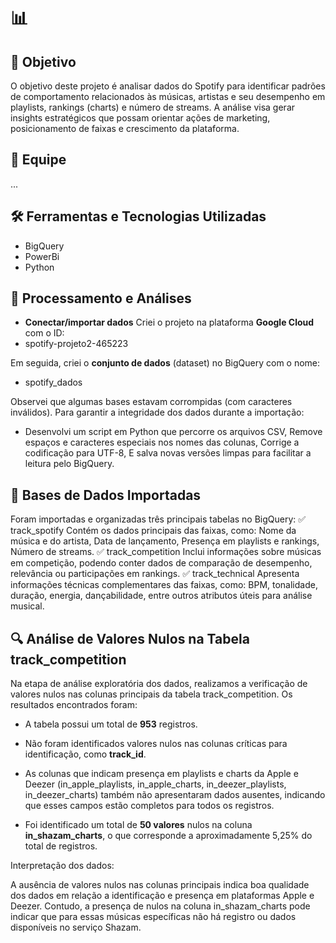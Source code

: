 # 📊 

## 🎯 Objetivo
O objetivo deste projeto é analisar dados do Spotify para identificar padrões de comportamento relacionados às músicas, artistas e seu desempenho em playlists, rankings (charts) e número de streams. A análise visa gerar insights estratégicos que possam orientar ações de marketing, posicionamento de faixas e crescimento da plataforma.

## 👥 Equipe
...

## 🛠️ Ferramentas e Tecnologias Utilizadas
- BigQuery
- PowerBi
- Python

## 🔧 Processamento e Análises
- **Conectar/importar dados**
Criei o projeto na plataforma **Google Cloud** com o ID:
- spotify-projeto2-465223

Em seguida, criei o **conjunto de dados** (dataset) no BigQuery com o nome:
- spotify_dados

Observei que algumas bases estavam corrompidas (com caracteres inválidos). Para garantir a integridade dos dados durante a importação:

- Desenvolvi um script em Python que percorre os arquivos CSV, Remove espaços e caracteres especiais nos nomes das colunas, Corrige a codificação para UTF-8, E salva novas versões limpas para facilitar a leitura pelo BigQuery.

## 📂 Bases de Dados Importadas
Foram importadas e organizadas três principais tabelas no BigQuery:
✅ track_spotify
Contém os dados principais das faixas, como: Nome da música e do artista, Data de lançamento, Presença em playlists e rankings, Número de streams.
✅ track_competition
Inclui informações sobre músicas em competição, podendo conter dados de comparação de desempenho, relevância ou participações em rankings.
✅ track_technical
Apresenta informações técnicas complementares das faixas, como: BPM, tonalidade, duração, energia, dançabilidade, entre outros atributos úteis para análise musical.

## 🔍 Análise de Valores Nulos na Tabela track_competition

Na etapa de análise exploratória dos dados, realizamos a verificação de valores nulos nas colunas principais da tabela track_competition. Os resultados encontrados foram:

- A tabela possui um total de **953** registros.

- Não foram identificados valores nulos nas colunas críticas para identificação, como **track_id**.

- As colunas que indicam presença em playlists e charts da Apple e Deezer (in_apple_playlists, in_apple_charts, in_deezer_playlists, in_deezer_charts) também não apresentaram dados ausentes, indicando que esses campos estão completos para todos os registros.

- Foi identificado um total de **50 valores** nulos na coluna **in_shazam_charts**, o que corresponde a aproximadamente 5,25% do total de registros.

Interpretação dos dados:

A ausência de valores nulos nas colunas principais indica boa qualidade dos dados em relação a identificação e presença em plataformas Apple e Deezer. Contudo, a presença de nulos na coluna in_shazam_charts pode indicar que para essas músicas específicas não há registro ou dados disponíveis no serviço Shazam.